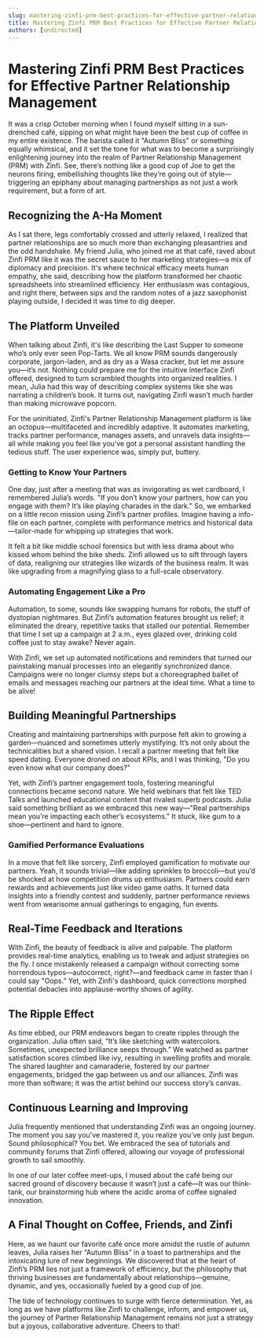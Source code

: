 ```yaml
---
slug: mastering-zinfi-prm-best-practices-for-effective-partner-relationship-management
title: Mastering Zinfi PRM Best Practices for Effective Partner Relationship Management
authors: [undirected]
---
```



# Mastering Zinfi PRM Best Practices for Effective Partner Relationship Management

It was a crisp October morning when I found myself sitting in a sun-drenched café, sipping on what might have been the best cup of coffee in my entire existence. The barista called it "Autumn Bliss" or something equally whimsical, and it set the tone for what was to become a surprisingly enlightening journey into the realm of Partner Relationship Management (PRM) with Zinfi. See, there’s nothing like a good cup of Joe to get the neurons firing, embellishing thoughts like they’re going out of style—triggering an epiphany about managing partnerships as not just a work requirement, but a form of art.

## Recognizing the A-Ha Moment

As I sat there, legs comfortably crossed and utterly relaxed, I realized that partner relationships are so much more than exchanging pleasantries and the odd handshake. My friend Julia, who joined me at that café, raved about Zinfi PRM like it was the secret sauce to her marketing strategies—a mix of diplomacy and precision. It's where technical efficacy meets human empathy, she said, describing how the platform transformed her chaotic spreadsheets into streamlined efficiency. Her enthusiasm was contagious, and right there, between sips and the random notes of a jazz saxophonist playing outside, I decided it was time to dig deeper.

## The Platform Unveiled

When talking about Zinfi, it's like describing the Last Supper to someone who’s only ever seen Pop-Tarts. We all know PRM sounds dangerously corporate, jargon-laden, and as dry as a Wasa cracker, but let me assure you—it’s not. Nothing could prepare me for the intuitive interface Zinfi offered, designed to turn scrambled thoughts into organized realities. I mean, Julia had this way of describing complex systems like she was narrating a children’s book. It turns out, navigating Zinfi wasn’t much harder than making microwave popcorn. 

For the uninitiated, Zinfi's Partner Relationship Management platform is like an octopus—multifaceted and incredibly adaptive. It automates marketing, tracks partner performance, manages assets, and unravels data insights—all while making you feel like you’ve got a personal assistant handling the tedious stuff. The user experience was, simply put, buttery.

### Getting to Know Your Partners

One day, just after a meeting that was as invigorating as wet cardboard, I remembered Julia’s words. "If you don’t know your partners, how can you engage with them? It’s like playing charades in the dark." So, we embarked on a little recon mission using Zinfi’s partner profiles. Imagine having a info-file on each partner, complete with performance metrics and historical data—tailor-made for whipping up strategies that work. 

It felt a bit like middle school forensics but with less drama about who kissed whom behind the bike sheds. Zinfi allowed us to sift through layers of data, realigning our strategies like wizards of the business realm. It was like upgrading from a magnifying glass to a full-scale observatory. 

### Automating Engagement Like a Pro 

Automation, to some, sounds like swapping humans for robots, the stuff of dystopian nightmares. But Zinfi’s automation features brought us relief; it eliminated the dreary, repetitive tasks that stalled our potential. Remember that time I set up a campaign at 2 a.m., eyes glazed over, drinking cold coffee just to stay awake? Never again.

With Zinfi, we set up automated notifications and reminders that turned our painstaking manual processes into an elegantly synchronized dance. Campaigns were no longer clumsy steps but a choreographed ballet of emails and messages reaching our partners at the ideal time. What a time to be alive!

## Building Meaningful Partnerships

Creating and maintaining partnerships with purpose felt akin to growing a garden—nuanced and sometimes utterly mystifying. It’s not only about the technicalities but a shared vision. I recall a partner meeting that felt like speed dating. Everyone droned on about KPIs, and I was thinking, "Do you even know what our company does?" 

Yet, with Zinfi’s partner engagement tools, fostering meaningful connections became second nature. We held webinars that felt like TED Talks and launched educational content that rivaled superb podcasts. Julia said something brilliant as we embraced this new way—"Real partnerships mean you’re impacting each other’s ecosystems." It stuck, like gum to a shoe—pertinent and hard to ignore.

### Gamified Performance Evaluations

In a move that felt like sorcery, Zinfi employed gamification to motivate our partners. Yeah, it sounds trivial—like adding sprinkles to broccoli—but you’d be shocked at how competition drums up enthusiasm. Partners could earn rewards and achievements just like video game oaths. It turned data insights into a friendly contest and suddenly, partner performance reviews went from wearisome annual gatherings to engaging, fun events. 

## Real-Time Feedback and Iterations

With Zinfi, the beauty of feedback is alive and palpable. The platform provides real-time analytics, enabling us to tweak and adjust strategies on the fly. I once mistakenly released a campaign without correcting some horrendous typos—autocorrect, right?—and feedback came in faster than I could say "Oops.” Yet, with Zinfi's dashboard, quick corrections morphed potential debacles into applause-worthy shows of agility.

## The Ripple Effect

As time ebbed, our PRM endeavors began to create ripples through the organization. Julia often said, “It’s like sketching with watercolors. Sometimes, unexpected brilliance seeps through.” We watched as partner satisfaction scores climbed like ivy, resulting in swelling profits and morale. The shared laughter and camaraderie, fostered by our partner engagements, bridged the gap between us and our alliances. Zinfi was more than software; it was the artist behind our success story’s canvas.

## Continuous Learning and Improving

Julia frequently mentioned that understanding Zinfi was an ongoing journey. The moment you say you’ve mastered it, you realize you’ve only just begun. Sound philosophical? You bet. We embraced the sea of tutorials and community forums that Zinfi offered, allowing our voyage of professional growth to sail smoothly. 

In one of our later coffee meet-ups, I mused about the café being our sacred ground of discovery because it wasn’t just a café—It was our think-tank, our brainstorming hub where the acidic aroma of coffee signaled innovation.

## A Final Thought on Coffee, Friends, and Zinfi

Here, as we haunt our favorite café once more amidst the rustle of autumn leaves, Julia raises her “Autumn Bliss” in a toast to partnerships and the intoxicating lure of new beginnings. We discovered that at the heart of Zinfi’s PRM lies not just a framework of efficiency, but the philosophy that thriving businesses are fundamentally about relationships—genuine, dynamic, and yes, occasionally fueled by a good cup of joe.

The tide of technology continues to surge with fierce determination. Yet, as long as we have platforms like Zinfi to challenge, inform, and empower us, the journey of Partner Relationship Management remains not just a strategy but a joyous, collaborative adventure. Cheers to that!
